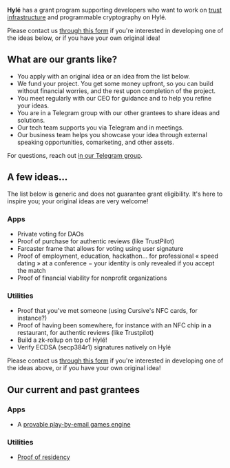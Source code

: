 **Hylé** has a grant program supporting developers who want to work on [trust infrastructure](https://gestalt.cafe/trust-infrastructure/) and programmable cryptography on Hylé.

Please contact us [through this form](https://docs.google.com/forms/d/e/1FAIpQLSf5i2HNkeR3lHSljBdeeTR_0Xx4FsJc6zCb2MY2eBgz-EnbjQ/viewform?usp=sf_link) if you're interested in developing one of the ideas below, or if you have your own original idea!

## What are our grants like?

- You apply with an original idea or an idea from the list below. 
- We fund your project. You get some money upfront, so you can build without financial worries, and the rest upon completion of the project.
- You meet regularly with our CEO for guidance and to help you refine your ideas.
- You are in a Telegram group with our other grantees to share ideas and solutions.
- Our tech team supports you via Telegram and in meetings.
- Our business team helps you showcase your idea through external speaking opportunities, comarketing, and other assets.

For questions, reach out [in our Telegram group](https://t.me/hyle_org).

## A few ideas…

The list below is generic and does not guarantee grant eligibility. It's here to inspire you; your original ideas are very welcome!

### Apps

- Private voting for DAOs
- Proof of purchase for authentic reviews (like TrustPilot)
- Farcaster frame that allows for voting using user signature
- Proof of employment, education, hackathon… for professional « speed dating » at a conference − your identity is only revealed if you accept the match
- Proof of financial viability for nonprofit organizations

### Utilities

- Proof that you've met someone (using Cursive's NFC cards, for instance?)
- Proof of having been somewhere, for instance with an NFC chip in a restaurant, for authentic reviews (like Trustpilot)
- Build a zk-rollup on top of Hylé!
- Verify ECDSA (secp384r1) signatures natively on Hylé

Please contact us [through this form](https://docs.google.com/forms/d/e/1FAIpQLSf5i2HNkeR3lHSljBdeeTR_0Xx4FsJc6zCb2MY2eBgz-EnbjQ/viewform?usp=sf_link) if you're interested in developing one of the ideas above, or if you have your own original idea!

## Our current and past grantees

### Apps

- A [provable play-by-email games engine](https://github.com/MatteoMer/provable-email-game-engine)

### Utilities

- [Proof of residency](https://github.com/rutefig/proof-of-residency)
